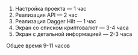 1. Настройка проекта — 1 час
2. Реализация API — 2 час
3. Реализация Dagger Hilt — 1 час
4. Экран со списком криптовалют — 3-4 часа
5. Экран с детальной информацией — 2-3 часа

Общее время 9-11 часов
